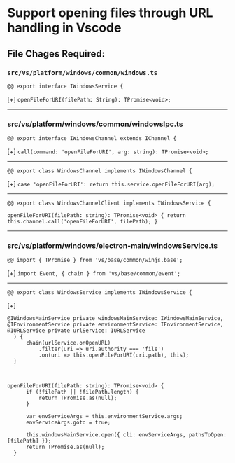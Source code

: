 # Support opening files through URL handling in Vscode

## File Chages Required:

### `src/vs/platform/windows/common/windows.ts`
 `@@ export interface IWindowsService {`

[+] `openFileForURI(filePath: String): TPromise<void>;`

*****************************************************************
### src/vs/platform/windows/common/windowsIpc.ts
`@@ export interface IWindowsChannel extends IChannel {
`

[+] `call(command: 'openFileForURI', arg: string): TPromise<void>;`

-----------------------------------------------------------------------

`@@ export class WindowsChannel implements IWindowsChannel {`

[+] `case 'openFileForURI': return this.service.openFileForURI(arg);`

---------------------------------------------------------------------------
`@@ export class WindowsChannelClient implements IWindowsService {`

`openFileForURI(filePath: string): TPromise<void> {
		return this.channel.call('openFileForURI', filePath);
	}`
  
  --------------------------------------------------------------------------
  
  ### src/vs/platform/windows/electron-main/windowsService.ts
  
  `@@ import { TPromise } from 'vs/base/common/winjs.base';`
  
  [+] `import Event, { chain } from 'vs/base/common/event';`
  
  -----------------------------------------------------------------------------
  `@@ export class WindowsService implements IWindowsService {`
  
  [+]
  ```constructor(
  @IWindowsMainService private windowsMainService: IWindowsMainService,
  @IEnvironmentService private environmentService: IEnvironmentService,
  @IURLService private urlService: IURLService
	) {
		chain(urlService.onOpenURL)
			.filter(uri => uri.authority === 'file')
			.on(uri => this.openFileForURI(uri.path), this);
	}
  
  
  
  openFileForURI(filePath: string): TPromise<void> {
		if (!filePath || !filePath.length) {
			return TPromise.as(null);
		}

		var envServiceArgs = this.environmentService.args;
		envServiceArgs.goto = true;

		this.windowsMainService.open({ cli: envServiceArgs, pathsToOpen: [filePath] });
		return TPromise.as(null);
	}
  
  
